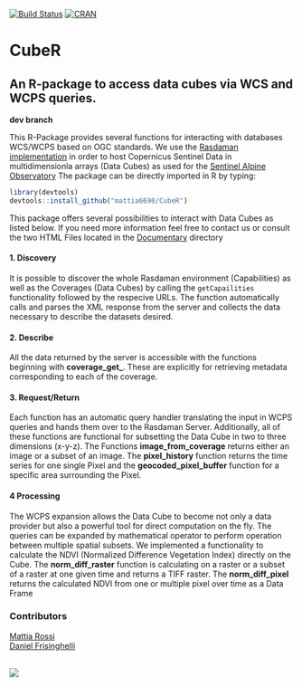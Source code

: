 [![Build Status](https://travis-ci.org/mattia6690/CubeR.svg?branch=master)](https://travis-ci.org/mattia6690/Cube_R) 
[![CRAN](http://www.r-pkg.org/badges/version/CubeR)](https://cran.r-project.org/package=CubeR)

# CubeR
## An R-package to access data cubes via WCS and WCPS queries.

**dev branch**

This R-Package provides several functions for interacting with databases WCS/WCPS based on OGC standards. We use the [Rasdaman implementation](http://saocompute.eurac.edu/rasdaman/ows) in order to host Copernicus Sentinel Data in multidimensionla arrays (Data Cubes) as used for the [Sentinel Alpine Observatory](http://sao.eurac.edu/)
The package can be directly imported in R by typing:

```r
library(devtools)
devtools::install_github("mattia6690/CubeR")
```

This package offers several possibilities to interact with Data Cubes as listed below. If you need more information feel free to contact us or consult the two HTML Files located in the [Documentary](https://gitlab.inf.unibz.it/earth_observation_public/CubeR/tree/master/Documentation) directory

#### 1. Discovery

It is possible to discover the whole Rasdaman environment (Capabilities) as well as the Coverages (Data Cubes) by calling the `getCapailities` functionality followed by the respecive URLs. The function automatically calls and parses the XML response from the server and collects the data necessary to describe the datasets desired.

#### 2. Describe

All the data returned by the server is accessible with the functions beginning with **coverage_get_**. These are explicitly for retrieving metadata corresponding to each of the coverage.

#### 3. Request/Return

Each function has an automatic query handler translating the input in WCPS queries and hands them over to the Rasdaman Server. Additionally, all of these functions are functional for subsetting the Data Cube in two to three dimensions (x-y-z).
The Functions **image_from_coverage** returns either an image or a subset of an image. The **pixel_history** function returns the time series for one single Pixel and the **geocoded_pixel_buffer** function for a specific area surrounding the Pixel. 

#### 4 Processing

The WCPS expansion allows the Data Cube to become not only a data provider but also a powerful tool for direct computation on the fly. The queries can be expanded by mathematical operator to perform operation between multiple spatial subsets. We implemented a functionality to calculate the NDVI (Normalized Difference Vegetation Index) directly on the Cube.
The **norm_diff_raster** function is calculating on a raster or a subset of a raster at one given time and returns a TIFF raster. The **norm_diff_pixel** returns the calculated NDVI from one or multiple pixel over time as a Data Frame

### Contributors

[Mattia Rossi](https://github.com/mattia6690)  <br>
[Daniel Frisinghelli](https://gitlab.inf.unibz.it/Daniel.Frisinghelli)  <br><br>

![](http://www.eurac.edu/Style%20Library/logoEURAC.jpg)

